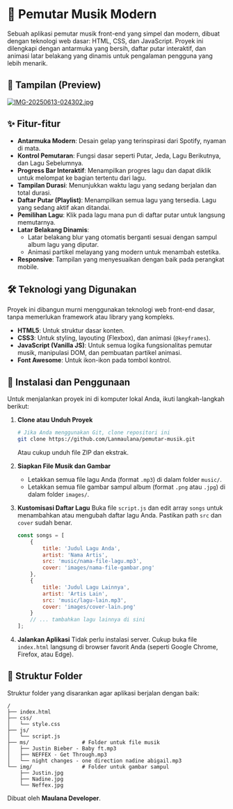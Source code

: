 # 🎵 Pemutar Musik Modern

Sebuah aplikasi pemutar musik front-end yang simpel dan modern, dibuat dengan teknologi web dasar: HTML, CSS, dan JavaScript. Proyek ini dilengkapi dengan antarmuka yang bersih, daftar putar interaktif, dan animasi latar belakang yang dinamis untuk pengalaman pengguna yang lebih menarik.

## 📸 Tampilan (Preview)

[![IMG-20250613-024302.jpg](https://i.postimg.cc/YS0dTtjd/IMG-20250613-024302.jpg)](https://postimg.cc/8F8d6QRv)

## ✨ Fitur-fitur

-   **Antarmuka Modern**: Desain gelap yang terinspirasi dari Spotify, nyaman di mata.
-   **Kontrol Pemutaran**: Fungsi dasar seperti Putar, Jeda, Lagu Berikutnya, dan Lagu Sebelumnya.
-   **Progress Bar Interaktif**: Menampilkan progres lagu dan dapat diklik untuk melompat ke bagian tertentu dari lagu.
-   **Tampilan Durasi**: Menunjukkan waktu lagu yang sedang berjalan dan total durasi.
-   **Daftar Putar (Playlist)**: Menampilkan semua lagu yang tersedia. Lagu yang sedang aktif akan ditandai.
-   **Pemilihan Lagu**: Klik pada lagu mana pun di daftar putar untuk langsung memutarnya.
-   **Latar Belakang Dinamis**:
    -   Latar belakang blur yang otomatis berganti sesuai dengan sampul album lagu yang diputar.
    -   Animasi partikel melayang yang modern untuk menambah estetika.
-   **Responsive**: Tampilan yang menyesuaikan dengan baik pada perangkat mobile.

## 🛠️ Teknologi yang Digunakan

Proyek ini dibangun murni menggunakan teknologi web front-end dasar, tanpa memerlukan framework atau library yang kompleks.

-   **HTML5**: Untuk struktur dasar konten.
-   **CSS3**: Untuk styling, layouting (Flexbox), dan animasi (`@keyframes`).
-   **JavaScript (Vanilla JS)**: Untuk semua logika fungsionalitas pemutar musik, manipulasi DOM, dan pembuatan partikel animasi.
-   **Font Awesome**: Untuk ikon-ikon pada tombol kontrol.

## 🚀 Instalasi dan Penggunaan

Untuk menjalankan proyek ini di komputer lokal Anda, ikuti langkah-langkah berikut:

1.  **Clone atau Unduh Proyek**
    ```bash
    # Jika Anda menggunakan Git, clone repositori ini
    git clone https://github.com/Lanmaulana/pemutar-musik.git
    ```
    Atau cukup unduh file ZIP dan ekstrak.

2.  **Siapkan File Musik dan Gambar**
    -   Letakkan semua file lagu Anda (format `.mp3`) di dalam folder `music/`.
    -   Letakkan semua file gambar sampul album (format `.png` atau `.jpg`) di dalam folder `images/`.

3.  **Kustomisasi Daftar Lagu**
    Buka file `script.js` dan edit array `songs` untuk menambahkan atau mengubah daftar lagu Anda. Pastikan path `src` dan `cover` sudah benar.

    ```javascript
    const songs = [
        {
            title: 'Judul Lagu Anda',
            artist: 'Nama Artis',
            src: 'music/nama-file-lagu.mp3',
            cover: 'images/nama-file-gambar.png'
        },
        {
            title: 'Judul Lagu Lainnya',
            artist: 'Artis Lain',
            src: 'music/lagu-lain.mp3',
            cover: 'images/cover-lain.png'
        }
        // ... tambahkan lagu lainnya di sini
    ];
    ```

4.  **Jalankan Aplikasi**
    Tidak perlu instalasi server. Cukup buka file `index.html` langsung di browser favorit Anda (seperti Google Chrome, Firefox, atau Edge).

## 📁 Struktur Folder
Struktur folder yang disarankan agar aplikasi berjalan dengan baik:
```
/
├── index.html
├── css/
│   └── style.css
├── js/
│   └── script.js
├── ms/                 # Folder untuk file musik
│   ├── Justin Bieber - Baby ft.mp3
│   ├── NEFFEX - Get Through.mp3
│   └── night changes - one direction nadine abigail.mp3
└── img/                # Folder untuk gambar sampul
    ├── Justin.jpg
    ├── Nadine.jpg
    └── Neffex.jpg
```

Dibuat oleh **Maulana Developer**.
